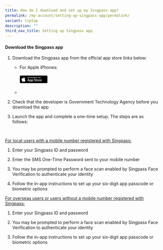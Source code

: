 ```yaml
---
title: How do I download and set up my Singpass app?
permalink: /my-account/setting-up-singpass-app/permalink/
variant: tiptap
description: ""
third_nav_title: Setting up Singpass app
---
```

<h4>Download the Singpass app</h4>
<ol data-tight="true" class="tight">
<li>
<p>Download the Singpass app from the official app store links below:</p>
<ul data-tight="true" class="tight">
<li>
<p>For Apple iPhones:</p>
<div class="isomer-image-wrapper">
<img style="width: 20%;" height="auto" width="100%" alt="download on the apple app store" src="/images/Site assets/appStore_badge_Apple.png">
</div>
</li>
<li>
<p></p>
</li>
</ul>
<p></p>
</li>
<li>
<p>Check that the developer is Government Technology Agency before you download
the app</p>
</li>
<li>
<p>Launch the app and complete a one-time setup. The steps are as follows:</p>
</li>
</ol>
<p>&nbsp;</p>
<p><u>For local users with a mobile number registered with Singpass:</u>
</p>
<ol data-tight="true" class="tight">
<li>
<p>Enter your Singpass ID and password</p>
</li>
<li>
<p>Enter the SMS One-Time Password sent to your mobile number</p>
</li>
<li>
<p>You may be prompted to perform a face scan enabled by Singpass Face Verification
to authenticate your identity</p>
</li>
<li>
<p>Follow the in-app instructions to set up your six-digit app passcode or
biometric options</p>
</li>
</ol>
<p></p>
<p><u>For overseas users or users without a mobile number registered with Singpass:</u>
</p>
<ol data-tight="true" class="tight">
<li>
<p>Enter your Singpass ID and password</p>
</li>
<li>
<p>You may be prompted to perform a face scan enabled by Singpass Face Verification
to authenticate your identity</p>
</li>
<li>
<p>Follow the in-app instructions to set up your six-digit app passcode or
biometric options</p>
</li>
</ol>
<p></p>